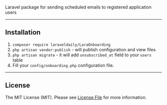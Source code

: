 Laravel package for sending scheduled emails to registered application users

---

## Installation  
1. `composer require laraveldaily/LaraOnboarding`
2. `php artisan vendor:publish` - will publish configuration and view files
3. `php artisan migrate` - it will add `unsubscribed_at` field to your `users` table  
4. Fill your `config/onboarding.php` configuration file.

---

## License
The MIT License (MIT). Please see [License File](license.md) for more information.